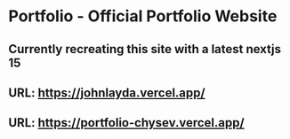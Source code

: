 # Portfolio - Official Portfolio Website

## Currently recreating this site with a latest nextjs 15

## URL: https://johnlayda.vercel.app/

## URL: https://portfolio-chysev.vercel.app/
